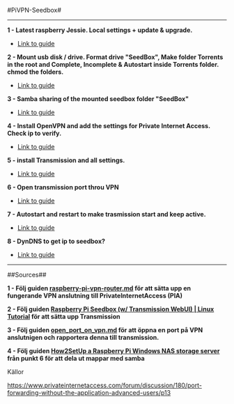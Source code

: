 #PiVPN-Seedbox#

---

**1 - Latest raspberry Jessie. Local settings + update & upgrade.**
   * [Link to guide](https://github.com/mcfrojd/PiVPN-Seedbox/blob/master/LatestRaspbianJessie.md)

**2 - Mount usb disk / drive. Format drive "SeedBox", Make folder Torrents in the root and Complete, Incomplete & Autostart inside Torrents folder. chmod the folders.**
   * [Link to guide](https://github.com/mcfrojd/PiVPN-Seedbox/edit/master/MountUSBDrive.md)

**3 - Samba sharing of the mounted seedbox folder "SeedBox"**
   * [Link to guide](https://github.com/mcfrojd/PiVPN-Seedbox/blob/master/share_folders_with_samba.md)

**4 - Install OpenVPN and add the settings for Private Internet Access. Check ip to verify.**
   * [Link to guide](https://github.com/mcfrojd/PiVPN-Seedbox/blob/master/raspberry-pi-vpn-router.md)

**5 - install Transmission and all settings.**
   * [Link to guide]()

**6 - Open transmission port throu VPN**
   * [Link to guide](https://github.com/mcfrojd/PiVPN-Seedbox/blob/master/open_port_on_vpn.md)

**7 - Autostart and restart to make trasmission start and keep active.**
   * [Link to guide]()

**8 - DynDNS to get ip to seedbox?**
   * [Link to guide]()

---

##Sources##

**1 - Följ guiden [raspberry-pi-vpn-router.md](https://github.com/mcfrojd/PiVPN-Seedbox/blob/master/raspberry-pi-vpn-router.md) för att sätta upp en fungerande VPN anslutning till PrivateInternetAccess (PIA)**

**2 - Följ guiden [Raspberry Pi Seedbox (w/ Transmission WebUI) | Linux Tutorial](https://www.youtube.com/watch?v=flhGmgbAqZA&t=346s) för att sätta upp Transmission**

**3 - Följ guiden [open_port_on_vpn.md](https://github.com/mcfrojd/PiVPN-Seedbox/blob/master/open_port_on_vpn) för att öppna en port på VPN anslutnigen och rapportera denna till transmission.**

**4 - Följ guiden [How2SetUp a Raspberry Pi Windows NAS storage server](http://www.simonthepiman.com/how_to_setup_windows_file_server.php) från punkt 6 för att dela ut mappar med samba**

Källor

https://www.privateinternetaccess.com/forum/discussion/180/port-forwarding-without-the-application-advanced-users/p13

